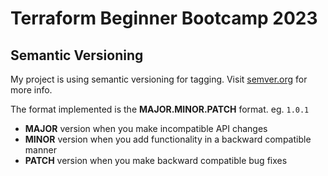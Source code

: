 # Terraform Beginner Bootcamp 2023

## Semantic Versioning
My project is using semantic versioning for tagging.
Visit [semver.org](https://semver.org) for more info.

The format implemented is the **MAJOR.MINOR.PATCH** format. eg. ``1.0.1``

- **MAJOR** version when you make incompatible API changes
- **MINOR** version when you add functionality in a backward compatible manner
- **PATCH** version when you make backward compatible bug fixes
